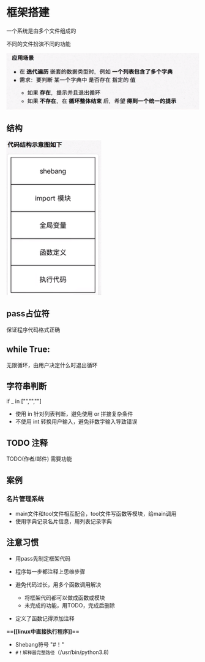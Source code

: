 # 框架搭建

一个系统是由多个文件组成的

不同的文件扮演不同的功能

![](assets/b2c7bde12849f486737f3f2a0b4a430e92286750f344a84315c9e54ffe050401.png)

## 结构

![](assets/9b52809ce29fdaaa35fae2fc9cb6e365346a9d215697c90517b9820b3f4b4e04.png)



## pass占位符

保证程序代码格式正确

## while True:

无限循环，由用户决定什么时退出循环

## 字符串判断

if _ in ["","",""]

- 使用 in 针对列表判断，避免使用 or 拼接复杂条件
- 不使用 int 转换用户输入，避免非数字输入导致错误

## TODO 注释

TODO(作者/邮件) 需要功能

## 案例

### 名片管理系统

- main文件和tool文件相互配合，tool文件写函数等模块，给main调用
- 使用字典记录名片信息，用列表记录字典



## 注意习惯

- 用pass先制定框架代码
- 程序每一步都注释上思维步骤
- 避免代码过长，用多个函数调用解决

	- 将框架代码都可以做成函数或模块
	- 未完成的功能，用TODO，完成后删除

- 定义了函数记得添加注释

**==[[linux中直接执行程序]]==**

- Shebang符号  "#！"
- `#！解释器完整路径`（/usr/bin/python3.8)

